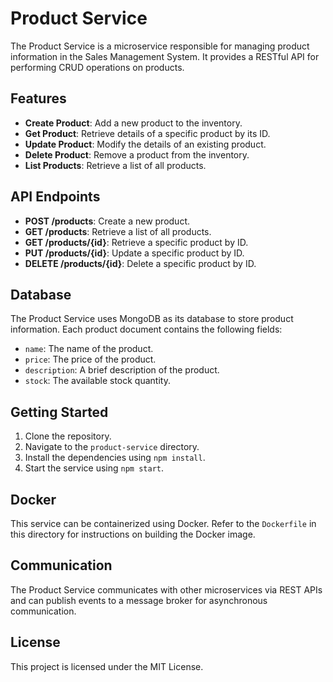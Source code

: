 # Product Service

The Product Service is a microservice responsible for managing product information in the Sales Management System. It provides a RESTful API for performing CRUD operations on products.

## Features

- **Create Product**: Add a new product to the inventory.
- **Get Product**: Retrieve details of a specific product by its ID.
- **Update Product**: Modify the details of an existing product.
- **Delete Product**: Remove a product from the inventory.
- **List Products**: Retrieve a list of all products.

## API Endpoints

- **POST /products**: Create a new product.
- **GET /products**: Retrieve a list of all products.
- **GET /products/{id}**: Retrieve a specific product by ID.
- **PUT /products/{id}**: Update a specific product by ID.
- **DELETE /products/{id}**: Delete a specific product by ID.

## Database

The Product Service uses MongoDB as its database to store product information. Each product document contains the following fields:

- `name`: The name of the product.
- `price`: The price of the product.
- `description`: A brief description of the product.
- `stock`: The available stock quantity.

## Getting Started

1. Clone the repository.
2. Navigate to the `product-service` directory.
3. Install the dependencies using `npm install`.
4. Start the service using `npm start`.

## Docker

This service can be containerized using Docker. Refer to the `Dockerfile` in this directory for instructions on building the Docker image.

## Communication

The Product Service communicates with other microservices via REST APIs and can publish events to a message broker for asynchronous communication.

## License

This project is licensed under the MIT License.